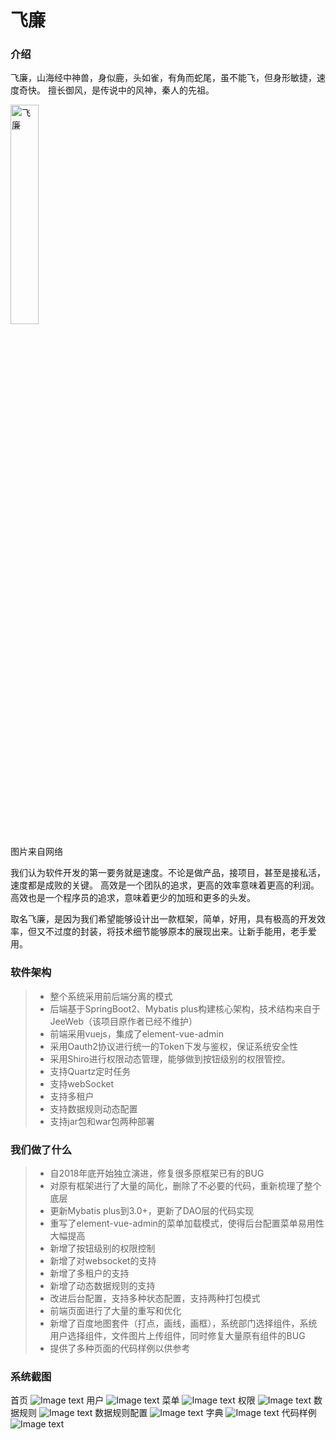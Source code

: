 # 飞廉

### 介绍
飞廉，山海经中神兽，身似鹿，头如雀，有角而蛇尾，虽不能飞，但身形敏捷，速度奇快。
擅长御风，是传说中的风神，秦人的先祖。

<img width="30%" src="http://feilian.oss-cn-beijing.aliyuncs.com/doc/feilian.jpeg" alt="飞廉">

图片来自网络

我们认为软件开发的第一要务就是速度。不论是做产品，接项目，甚至是接私活，速度都是成败的关键。
高效是一个团队的追求，更高的效率意味着更高的利润。高效也是一个程序员的追求，意味着更少的加班和更多的头发。

取名飞廉，是因为我们希望能够设计出一款框架，简单，好用，具有极高的开发效率，但又不过度的封装，将技术细节能够原本的展现出来。让新手能用，老手爱用。

### 软件架构
>* 整个系统采用前后端分离的模式
>* 后端基于SpringBoot2、Mybatis plus构建核心架构，技术结构来自于JeeWeb（该项目原作者已经不维护）
>* 前端采用vuejs，集成了element-vue-admin
>* 采用Oauth2协议进行统一的Token下发与鉴权，保证系统安全性 
>* 采用Shiro进行权限动态管理，能够做到按钮级别的权限管控。
>* 支持Quartz定时任务
>* 支持webSocket
>* 支持多租户
>* 支持数据规则动态配置
>* 支持jar包和war包两种部署

### 我们做了什么
>* 自2018年底开始独立演进，修复很多原框架已有的BUG
>* 对原有框架进行了大量的简化，删除了不必要的代码，重新梳理了整个底层               
>* 更新Mybatis plus到3.0+，更新了DAO层的代码实现
>* 重写了element-vue-admin的菜单加载模式，使得后台配置菜单易用性大幅提高
>* 新增了按钮级别的权限控制
>* 新增了对websocket的支持
>* 新增了多租户的支持
>* 新增了动态数据规则的支持
>* 改进后台配置，支持多种状态配置，支持两种打包模式
>* 前端页面进行了大量的重写和优化
>* 新增了百度地图套件（打点，画线，画框），系统部门选择组件，系统用户选择组件，文件图片上传组件，同时修复大量原有组件的BUG
>* 提供了多种页面的代码样例以供参考

### 系统截图
首页
![Image text](http://feilian.oss-cn-beijing.aliyuncs.com/doc/summary/home.PNG)
用户
![Image text](http://feilian.oss-cn-beijing.aliyuncs.com/doc/summary/user.PNG)
菜单
![Image text](http://feilian.oss-cn-beijing.aliyuncs.com/doc/summary/menu.PNG)
权限
![Image text](http://feilian.oss-cn-beijing.aliyuncs.com/doc/summary/permission.PNG)
数据规则
![Image text](http://feilian.oss-cn-beijing.aliyuncs.com/doc/summary/datarule.PNG)
数据规则配置
![Image text](http://feilian.oss-cn-beijing.aliyuncs.com/doc/summary/dataruleForm.PNG)
字典
![Image text](http://feilian.oss-cn-beijing.aliyuncs.com/doc/summary/dict.PNG)
代码样例
![Image text](http://feilian.oss-cn-beijing.aliyuncs.com/doc/summary/demo.PNG)
